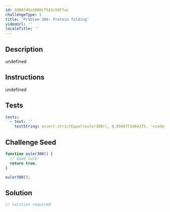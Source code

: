 ```yaml
---
id: 5900f49a1000cf542c50ffac
challengeType: 5
title: 'Problem 300: Protein folding'
videoUrl: ''
localeTitle: ''
---
```


## Description
undefined

## Instructions
undefined

## Tests
<section id='tests'>

```yml
tests:
  - text: ''
    testString: assert.strictEqual(euler300(), 8.0540771484375, '<code>euler300()</code> should return 8.0540771484375.');

```

</section>

## Challenge Seed
<section id='challengeSeed'>

<div id='js-seed'>

```js
function euler300() {
  // Good luck!
  return true;
}

euler300();

```

</div>



</section>

## Solution
<section id='solution'>

```js
// solution required
```
</section>
